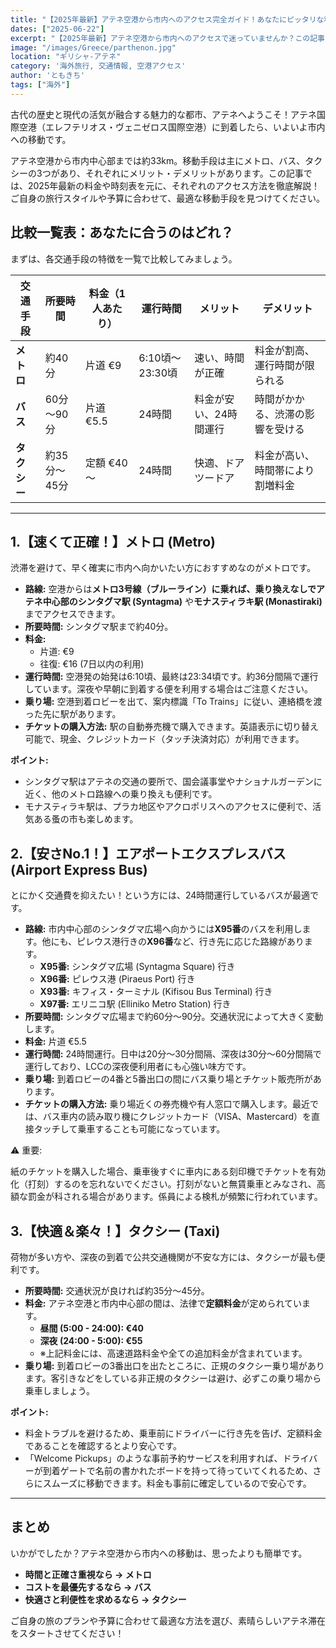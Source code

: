 ```yaml
---
title: "【2025年最新】アテネ空港から市内へのアクセス完全ガイド！あなたにピッタリな移動方法は？"
dates: ["2025-06-22"]
excerpt: "【2025年最新】アテネ空港から市内へのアクセスで迷っていませんか？この記事では、シンタグマ広場へ直通のメトロ、24時間運行で格安なバス、定額料金で安心なタクシーの料金・時間・乗り場を徹底比較！あなたの予算や旅のスタイルに最適な移動手段が必ず見つかります。アテネ旅行のスタートをスムーズに。"
image: "/images/Greece/parthenon.jpg"
location: "ギリシャ-アテネ"
category: '海外旅行, 交通情報, 空港アクセス'
author: 'ともきち'
tags: ["海外"]
---
```


古代の歴史と現代の活気が融合する魅力的な都市、アテネへようこそ！アテネ国際空港（エレフテリオス・ヴェニゼロス国際空港）に到着したら、いよいよ市内への移動です。

アテネ空港から市内中心部までは約33km。移動手段は主にメトロ、バス、タクシーの3つがあり、それぞれにメリット・デメリットがあります。この記事では、2025年最新の料金や時刻表を元に、それぞれのアクセス方法を徹底解説！ご自身の旅行スタイルや予算に合わせて、最適な移動手段を見つけてください。

## 比較一覧表：あなたに合うのはどれ？

まずは、各交通手段の特徴を一覧で比較してみましょう。

| 交通手段 | 所要時間 | 料金（1人あたり） | 運行時間 | メリット | デメリット |
| --- | --- | --- | --- | --- | --- |
| **メトロ** | 約40分 | 片道 €9 | 6:10頃～23:30頃 | 速い、時間が正確 | 料金が割高、運行時間が限られる |
| **バス** | 60分～90分 | 片道 €5.5 | 24時間 | 料金が安い、24時間運行 | 時間がかかる、渋滞の影響を受ける |
| **タクシー** | 約35分～45分 | 定額 €40～ | 24時間 | 快適、ドアツードア | 料金が高い、時間帯により割増料金 |

---

## 1.【速くて正確！】メトロ (Metro)

渋滞を避けて、早く確実に市内へ向かいたい方におすすめなのがメトロです。

- **路線:** 空港からは**メトロ3号線（ブルーライン）に乗れば、乗り換えなしでアテネ中心部のシンタグマ駅 (Syntagma)** や**モナスティラキ駅 (Monastiraki)** までアクセスできます。
- **所要時間:** シンタグマ駅まで約40分。
- **料金:**
  - 片道: €9
  - 往復: €16 (7日以内の利用)
- **運行時間:** 空港発の始発は6:10頃、最終は23:34頃です。約36分間隔で運行しています。深夜や早朝に到着する便を利用する場合はご注意ください。
- **乗り場:** 空港到着ロビーを出て、案内標識「To Trains」に従い、連絡橋を渡った先に駅があります。
- **チケットの購入方法:** 駅の自動券売機で購入できます。英語表示に切り替え可能で、現金、クレジットカード（タッチ決済対応）が利用できます。

**ポイント:**

- シンタグマ駅はアテネの交通の要所で、国会議事堂やナショナルガーデンに近く、他のメトロ路線への乗り換えも便利です。
- モナスティラキ駅は、プラカ地区やアクロポリスへのアクセスに便利で、活気ある蚤の市も楽しめます。

## 2.【安さNo.1！】エアポートエクスプレスバス (Airport Express Bus)

とにかく交通費を抑えたい！という方には、24時間運行しているバスが最適です。

- **路線:** 市内中心部のシンタグマ広場へ向かうには**X95番**のバスを利用します。他にも、ピレウス港行きの**X96番**など、行き先に応じた路線があります。
  - **X95番:** シンタグマ広場 (Syntagma Square) 行き
  - **X96番:** ピレウス港 (Piraeus Port) 行き
  - **X93番:** キフィス・ターミナル (Kifisou Bus Terminal) 行き
  - **X97番:** エリニコ駅 (Elliniko Metro Station) 行き
- **所要時間:** シンタグマ広場まで約60分～90分。交通状況によって大きく変動します。
- **料金:** 片道 €5.5
- **運行時間:** 24時間運行。日中は20分～30分間隔、深夜は30分～60分間隔で運行しており、LCCの深夜便利用者にも心強い味方です。
- **乗り場:** 到着ロビーの4番と5番出口の間にバス乗り場とチケット販売所があります。
- **チケットの購入方法:** 乗り場近くの券売機や有人窓口で購入します。最近では、バス車内の読み取り機にクレジットカード（VISA、Mastercard）を直接タッチして乗車することも可能になっています。

⚠️ 重要:

紙のチケットを購入した場合、乗車後すぐに車内にある刻印機でチケットを有効化（打刻）するのを忘れないでください。打刻がないと無賃乗車とみなされ、高額な罰金が科される場合があります。係員による検札が頻繁に行われています。

## 3.【快適＆楽々！】タクシー (Taxi)

荷物が多い方や、深夜の到着で公共交通機関が不安な方には、タクシーが最も便利です。

- **所要時間:** 交通状況が良ければ約35分～45分。
- **料金:** アテネ空港と市内中心部の間は、法律で**定額料金**が定められています。
  - **昼間 (5:00 - 24:00): €40**
  - **深夜 (24:00 - 5:00): €55**
  - ※上記料金には、高速道路料金や全ての追加料金が含まれています。
- **乗り場:** 到着ロビーの3番出口を出たところに、正規のタクシー乗り場があります。客引きなどをしている非正規のタクシーは避け、必ずこの乗り場から乗車しましょう。

**ポイント:**

- 料金トラブルを避けるため、乗車前にドライバーに行き先を告げ、定額料金であることを確認するとより安心です。
- 「Welcome Pickups」のような事前予約サービスを利用すれば、ドライバーが到着ゲートで名前の書かれたボードを持って待っていてくれるため、さらにスムーズに移動できます。料金も事前に確定しているので安心です。

---

## まとめ

いかがでしたか？アテネ空港から市内への移動は、思ったよりも簡単です。

- **時間と正確さ重視なら → メトロ**
- **コストを最優先するなら → バス**
- **快適さと利便性を求めるなら → タクシー**

ご自身の旅のプランや予算に合わせて最適な方法を選び、素晴らしいアテネ滞在をスタートさせてください！
